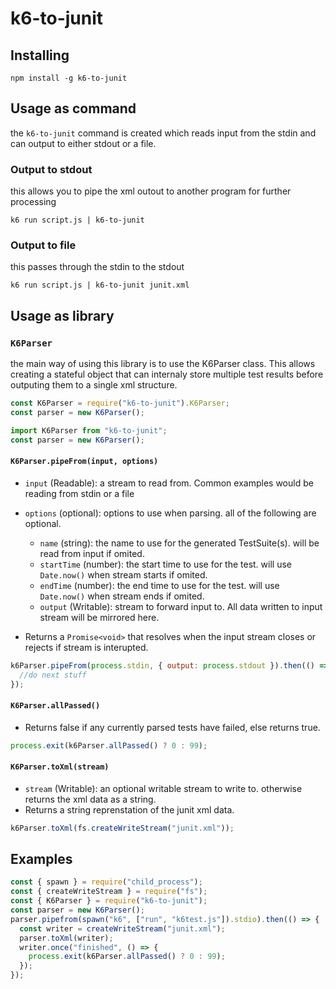 # k6-to-junit

## Installing

```shell
npm install -g k6-to-junit
```

## Usage as command

the `k6-to-junit` command is created which reads input from the stdin and can output to either stdout or a file.

### Output to stdout

this allows you to pipe the xml outout to another program for further processing

```shell
k6 run script.js | k6-to-junit
```

### Output to file

this passes through the stdin to the stdout

```shell
k6 run script.js | k6-to-junit junit.xml
```

## Usage as library

### `K6Parser`

the main way of using this library is to use the K6Parser class. This allows creating a stateful object that can internaly store multiple test results before outputing them to a single xml structure.

```javascript
const K6Parser = require("k6-to-junit").K6Parser;
const parser = new K6Parser();
```

```typescript
import K6Parser from "k6-to-junit";
const parser = new K6Parser();
```

#### `K6Parser.pipeFrom(input, options)`

- `input` (Readable): a stream to read from.
  Common examples would be reading from stdin or a file

- `options` (optional): options to use when parsing. all of the following are optional.

  - `name` (string): the name to use for the generated TestSuite(s). will be read from input if omited.
  - `startTime` (number): the start time to use for the test. will use `Date.now()` when stream starts if omited.
  - `endTime` (number): the end time to use for the test. will use `Date.now()` when stream ends if omited.
  - `output` (Writable): stream to forward input to. All data written to input stream will be mirrored here.

- Returns a `Promise<void>` that resolves when the input stream closes or rejects if stream is interupted.

```javascript
k6Parser.pipeFrom(process.stdin, { output: process.stdout }).then(() => {
  //do next stuff
});
```

#### `K6Parser.allPassed()`

- Returns false if any currently parsed tests have failed, else returns true.

```javascript
process.exit(k6Parser.allPassed() ? 0 : 99);
```

#### `K6Parser.toXml(stream)`

- `stream` (Writable): an optional writable stream to write to. otherwise returns the xml data as a string.
- Returns a string reprenstation of the junit xml data.

```javascript
k6Parser.toXml(fs.createWriteStream("junit.xml"));
```

## Examples

```javascript
const { spawn } = require("child_process");
const { createWriteStream } = require("fs");
const { K6Parser } = require("k6-to-junit");
const parser = new K6Parser();
parser.pipefrom(spawn("k6", ["run", "k6test.js"]).stdio).then(() => {
  const writer = createWriteStream("junit.xml");
  parser.toXml(writer);
  writer.once("finished", () => {
    process.exit(k6Parser.allPassed() ? 0 : 99);
  });
});
```
